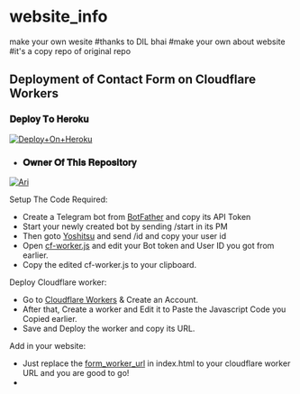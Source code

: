 
# website_info
make your own wesite 
#thanks to DIL bhai
#make your own about website 
#it's a copy repo of original repo
## Deployment of Contact Form on Cloudflare Workers

### 𝐃𝐞𝐩𝐥𝐨𝐲 𝐓𝐨 𝐇𝐞𝐫𝐨𝐤𝐮

[![Deploy+On+Heroku](https://www.herokucdn.com/deploy/button.svg)](https://heroku.com/deploy?template=parthxsharma/parthxwebsite)

- ### 𝐎𝐰𝐧𝐞𝐫 𝐎𝐟 𝐓𝐡𝐢𝐬 𝐑𝐞𝐩𝐨𝐬𝐢𝐭𝐨𝐫𝐲
[![Ari](https://telegra.ph/file/ad1557c30dddeff2c2351.jpg)](https://t.me/lll_notookk_lll)

Setup The Code Required:

- Create a Telegram bot from [BotFather](https://t.me/botfather) and copy its API Token
- Start your newly created bot by sending /start in its PM
- Then goto [Yoshitsu](https://yoshitsubot.t.me) and send /id and copy your user id
- Open [cf-worker.js](/contactform/cf-worker.js) and edit your Bot token and User ID you got from earlier.
- Copy the edited cf-worker.js to your clipboard.

Deploy Cloudflare worker:
- Go to [Cloudflare Workers](https://workers.cloudflare.com) & Create an Account.
- After that, Create a worker and Edit it to Paste the Javascript Code you Copied earlier.
- Save and Deploy the worker and copy its URL.

Add in your website:
- Just replace the [form_worker_url](/index.html#L129) in index.html to your cloudflare worker URL and you are good to go!
-

